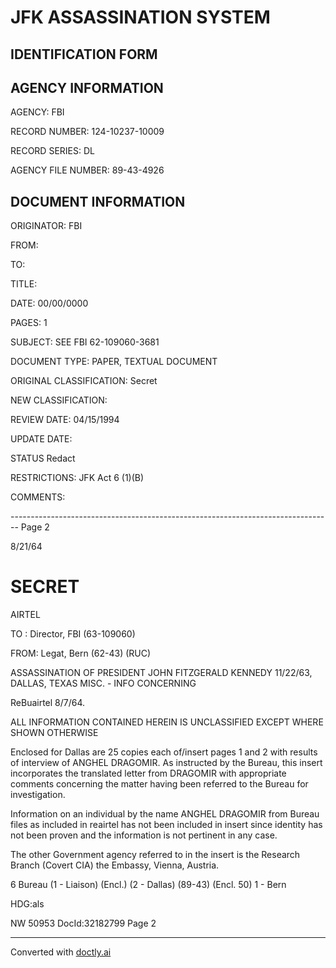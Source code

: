 # JFK ASSASSINATION SYSTEM
## IDENTIFICATION FORM

## AGENCY INFORMATION

AGENCY: FBI

RECORD NUMBER: 124-10237-10009

RECORD SERIES: DL

AGENCY FILE NUMBER: 89-43-4926

## DOCUMENT INFORMATION

ORIGINATOR: FBI

FROM:

TO:

TITLE:

DATE: 00/00/0000

PAGES: 1

SUBJECT: SEE FBI 62-109060-3681

DOCUMENT TYPE: PAPER, TEXTUAL DOCUMENT

ORIGINAL CLASSIFICATION: Secret

NEW CLASSIFICATION:

REVIEW DATE: 04/15/1994

UPDATE DATE:

STATUS Redact

RESTRICTIONS: JFK Act 6 (1)(B)

COMMENTS:


-------------------------------------------------------------------------------- Page 2

8/21/64

# SECRET

AIRTEL

TO : Director, FBI (63-109060)

FROM: Legat, Bern (62-43) (RUC)

ASSASSINATION OF PRESIDENT
JOHN FITZGERALD KENNEDY
11/22/63, DALLAS, TEXAS
MISC. - INFO CONCERNING

ReBuairtel 8/7/64.

ALL INFORMATION CONTAINED
HEREIN IS UNCLASSIFIED
EXCEPT WHERE SHOWN
OTHERWISE

Enclosed for Dallas are 25 copies each of/insert
pages 1 and 2 with results of interview of ANGHEL DRAGOMIR.
As instructed by the Bureau, this insert incorporates the
translated letter from DRAGOMIR with appropriate comments
concerning the matter having been referred to the Bureau for
investigation.

Information on an individual by the name ANGHEL
DRAGOMIR from Bureau files as included in reairtel has not
been included in insert since identity has not been proven
and the information is not pertinent in any case.

The other Government agency referred to in the
insert is the Research Branch (Covert CIA) the Embassy,
Vienna, Austria.

6 Bureau
(1 - Liaison) (Encl.)
(2 - Dallas) (89-43) (Encl. 50)
1 - Bern

HDG:als

NW 50953 DocId:32182799 Page 2


---
Converted with [doctly.ai](https://doctly.ai)